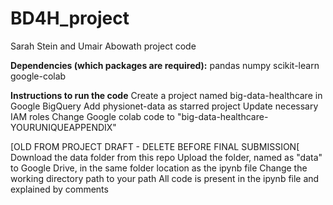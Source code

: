 # BD4H_project
Sarah Stein and Umair Abowath project code

**Dependencies (which packages are required):**
pandas
numpy
scikit-learn
google-colab 

**Instructions to run the code**
Create a project named big-data-healthcare in Google BigQuery
Add physionet-data as starred project
Update necessary IAM roles
Change Google colab code to "big-data-healthcare-YOURUNIQUEAPPENDIX"



[OLD FROM PROJECT DRAFT - DELETE BEFORE FINAL SUBMISSION[
Download the data folder from this repo
Upload the folder, named as "data" to Google Drive, in the same folder location as the ipynb file
Change the working directory path to your path
All code is present in the ipynb file and explained by comments
